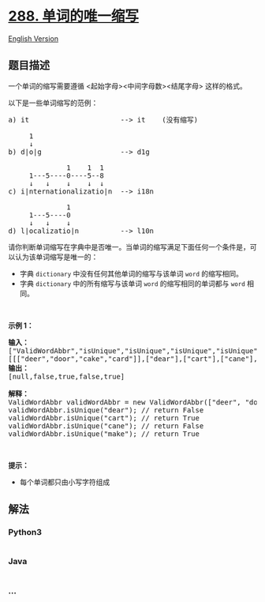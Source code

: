 # [288. 单词的唯一缩写](https://leetcode-cn.com/problems/unique-word-abbreviation)

[English Version](/solution/0200-0299/0288.Unique%20Word%20Abbreviation/README_EN.md)

## 题目描述

<!-- 这里写题目描述 -->
<p>一个单词的缩写需要遵循 <起始字母><中间字母数><结尾字母> 这样的格式。</p>

<p>以下是一些单词缩写的范例：</p>

<pre>a) it                      --> it    (没有缩写)

     1
     ↓
b) d|o|g                   --> d1g

              1    1  1
     1---5----0----5--8
     ↓   ↓    ↓    ↓  ↓    
c) i|nternationalizatio|n  --> i18n

              1
     1---5----0
     ↓   ↓    ↓
d) l|ocalizatio|n          --> l10n
</pre>

<p>请你判断单词缩写在字典中是否唯一。当单词的缩写满足下面任何一个条件是，可以认为该单词缩写是唯一的：</p>

<ul>
	<li>字典 <code>dictionary</code> 中没有任何其他单词的缩写与该单词 <code>word</code> 的缩写相同。</li>
	<li>字典 <code>dictionary</code> 中的所有缩写与该单词 <code>word</code> 的缩写相同的单词都与 <code>word</code> 相同。</li>
</ul>

<p> </p>

<p><strong>示例 1：</strong></p>

<pre><strong>输入：</strong>
["ValidWordAbbr","isUnique","isUnique","isUnique","isUnique"]
[[["deer","door","cake","card"]],["dear"],["cart"],["cane"],["make"]]
<strong>输出：</strong>
[null,false,true,false,true]

<strong>解释：</strong>
ValidWordAbbr validWordAbbr = new ValidWordAbbr(["deer", "door", "cake", "card"]);
validWordAbbr.isUnique("dear"); // return False
validWordAbbr.isUnique("cart"); // return True
validWordAbbr.isUnique("cane"); // return False
validWordAbbr.isUnique("make"); // return True
</pre>

<p> </p>

<p><strong>提示：</strong></p>

<ul>
	<li>每个单词都只由小写字符组成</li>
</ul>

## 解法

<!-- 这里可写通用的实现逻辑 -->

<!-- tabs:start -->

### **Python3**

<!-- 这里可写当前语言的特殊实现逻辑 -->

```python

```

### **Java**

<!-- 这里可写当前语言的特殊实现逻辑 -->

```java

```

### **...**

```

```

<!-- tabs:end -->

